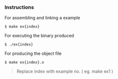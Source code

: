### Instructions

For assembling and linking a example

    $ make ex{index}

For executing the binary produced

    $ ./ex{index}

For producing the object file

    $ make ex{index}.o

> Replace index with example no. ( eg. make ex1 ) 
